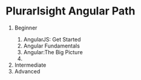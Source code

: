 <h1>Plurarlsight Angular Path</h1>
<ol>
<li>Beginner</li>
<ol>
<li>AngularJS: Get Started</li>
<li>Angular Fundamentals</li>
<li>Angular:The Big Picture<li>
</ol>
<li>Intermediate</li>
<li>Advanced</li>
</ol>
